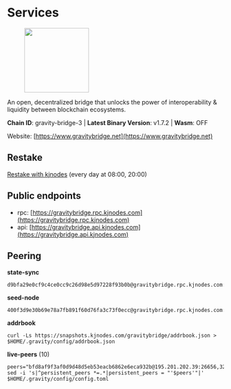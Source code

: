 # Services

<figure><img src="https://raw.githubusercontent.com/kj89/testnet_manuals/main/pingpub/logos/gravitybridge.png" width="150" alt=""><figcaption></figcaption></figure>

An open, decentralized bridge that unlocks the power of  interoperability & liquidity between blockchain ecosystems.

**Chain ID**: gravity-bridge-3 | **Latest Binary Version**: v1.7.2 | **Wasm**: OFF

Website: [https://www.gravitybridge.net](https://www.gravitybridge.net)

## Restake

[Restake with kjnodes](https://restake.app/gravitybridge/gravityvaloper1nw3uavthnjwsgrrjzav2wdg9m0pw7k4fc7hvlz) (every day at 08:00, 20:00)
## Public endpoints

* rpc: [https://gravitybridge.rpc.kjnodes.com](https://gravitybridge.rpc.kjnodes.com)
* api: [https://gravitybridge.api.kjnodes.com](https://gravitybridge.api.kjnodes.com)

## Peering

**state-sync**

```
d9bfa29e0cf9c4ce0cc9c26d98e5d97228f93b0b@gravitybridge.rpc.kjnodes.com:26656
```

**seed-node**

```
400f3d9e30b69e78a7fb891f60d76fa3c73f0ecc@gravitybridge.rpc.kjnodes.com:26659
```

**addrbook**
```
curl -Ls https://snapshots.kjnodes.com/gravitybridge/addrbook.json > $HOME/.gravity/config/addrbook.json
```

**live-peers** (10)
```
peers="bfd8af9f3af0d9d48d5eb53eacb6862e6eca932b@195.201.202.39:26656,32ec6bad2b67212d2cde5e01554cd2d22940ce03@142.132.154.176:26656,572d417e11368f588d110efdeb7102a6a3c0752d@161.35.224.108:26656,d9bfa29e0cf9c4ce0cc9c26d98e5d97228f93b0b@65.109.88.38:26656,77367b424f624c4f9f423267dd8d4d559b289b62@167.235.9.250:26656,5568cb9d7585c9b9d8b1685510c3ce6d2a465e8c@15.235.44.50:26656,7a05c69e10c76348e4fadeda5e0803ff4804e183@188.34.180.92:26656,2acf8add94531707982f17b91192866ad02de504@154.12.227.186:26656,6dbb1f051998d6972597941209e80dc84c308389@46.0.203.78:26656,381c0aabfa183467858bd4e1f2071b1b0a77e94c@142.132.154.39:26656"
sed -i 's|^persistent_peers *=.*|persistent_peers = "'$peers'"|' $HOME/.gravity/config/config.toml
```
